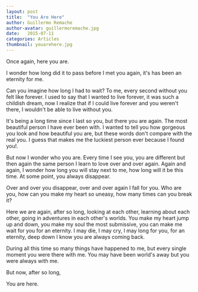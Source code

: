```yaml
---
layout: post
title:  "You Are Here"
author: Guillermo Remache
author-avatar: guillermoremache.jpg
date:   2015-07-11
categories: Articles
thumbnail: youarehere.jpg
---
```


Once again, here you are.

I wonder how long did it to pass before I met you again, it's has been an eternity for me.

Can you imagine how long I had to wait? To me, every second without you felt like forever.
I used to say that I wanted to live forever,
it was such a childish dream,
now I realize that if I could live forever and you weren't there, I wouldn't be able to live without you.

It's being a long time since I last so you, but there you are again. The most beautiful person I have ever been with. I wanted to tell you how gorgeous you look and how beautiful you are, but these words don't compare with the real you. I guess that makes me the luckiest person ever because I found you!.

But now I wonder who you are. Every time I see you, you are different but then again the same person I learn to love over and over again. Again and again, I wonder how long you will stay next to me, how long will it be this time. At some point, you always disappear.

Over and over you disappear, over and over again I fall for you. Who are you, how can you make my heart so uneasy, how many times can you break it?

Here we are again, after so long, looking at each other, learning about each other,  going in adventures in each other's worlds. You make my heart jump up and down, you make my soul the most submissive, you can make me wait for you for an eternity. I may die, I may cry, I may long for you, for an eternity, deep down I know you are always coming back.

During all this time so many things have happened to me, but every single moment you were there with me. You may have been world's away but you were always with me.

But now, after so long,

You are here.
